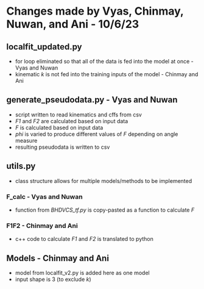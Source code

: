 # Changes made by Vyas, Chinmay, Nuwan, and Ani - 10/6/23

## localfit_updated.py

* for loop eliminated so that all of the data is fed into the model at once - Vyas and Nuwan
* kinematic *k* is not fed into the training inputs of the model - Chinmay and Ani

## generate_pseudodata.py - Vyas and Nuwan

* script written to read kinematics and cffs from csv
* *F1* and *F2* are calculated based on input data
* *F* is calculated based on input data
* *phi* is varied to produce different values of *F* depending on angle measure
* resulting pseudodata is written to csv

## utils.py

* class structure allows for multiple models/methods to be implemented

### F_calc - Vyas and Nuwan

* function from *BHDVCS_tf.py* is copy-pasted as a function to calculate *F*

### F1F2 - Chinmay and Ani

* c++ code to calculate *F1* and *F2* is translated to python

## Models - Chinmay and Ani

* model from localfit_v2.py is added here as one model
* input shape is 3 (to exclude *k*)